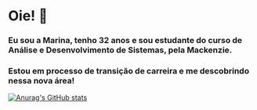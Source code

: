 # Oie! 👋

### Eu sou a Marina, tenho 32 anos e sou estudante do curso de Análise e Desenvolvimento de Sistemas, pela Mackenzie.

### Estou em processo de transição de carreira e me descobrindo nessa nova área! 

[![Anurag's GitHub stats](https://github-readme-stats.vercel.app/api?username=marinafreschi&show_icons=true&theme=dark)](https://github.com/anuraghazra/github-readme-stats)
